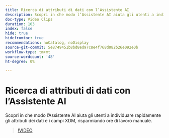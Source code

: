 ```yaml
---
title: Ricerca di attributi di dati con l’Assistente AI
description: Scopri in che modo l’Assistente AI aiuta gli utenti a individuare rapidamente gli attributi dei dati e i campi XDM, risparmiando ore di lavoro manuale.
doc-type: Video Clips
duration: 103
index: false
hide: true
hidefromtoc: true
recommendations: noCatalog, noDisplay
source-git-commit: 5e8749451b8bd8ed97c8e4f768d082b26e092e0b
workflow-type: tm+mt
source-wordcount: '48'
ht-degree: 0%

---
```


# Ricerca di attributi di dati con l’Assistente AI

Scopri in che modo l’Assistente AI aiuta gli utenti a individuare rapidamente gli attributi dei dati e i campi XDM, risparmiando ore di lavoro manuale.

<!--  -->
>[!VIDEO](https://video.tv.adobe.com/v/3459308?learn=on&enablevpops=true)
